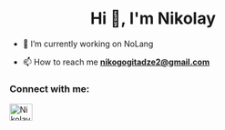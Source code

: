 
<h1 align="center">Hi 👋, I'm Nikolay</h1>

- 🔭 I’m currently working on NoLang

- 📫 How to reach me **nikogogitadze2@gmail.com**

<h3 align="left">Connect with me:</h3>
<p align="left">
<a href="https://discord.gg/Nikolay Hetero#2222" target="blank"><img align="center" src="https://raw.githubusercontent.com/rahuldkjain/github-profile-readme-generator/master/src/images/icons/Social/discord.svg" alt="Nikolay Hetero#2222" height="30" width="40" /></a>
</p>

